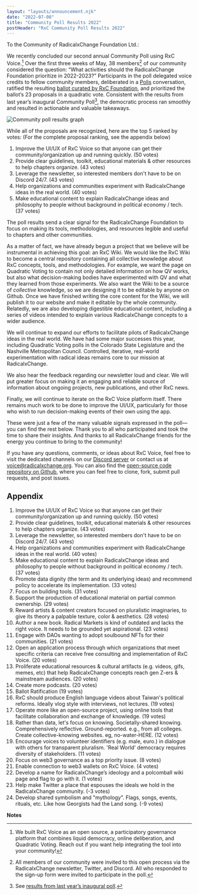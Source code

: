 ```yaml
---
layout: "layouts/announcement.njk"
date: "2022-07-08"
title: "Community Poll Results 2022"
postHeader: "RxC Community Poll Results 2022"
---
```


To the Community of RadicalxChange Foundation Ltd.:

We recently concluded our second annual Community Poll using RxC Voice.[^1] Over the first three weeks of May, 38 members[^2] of our community considered the question: “What activities should the RadicalxChange Foundation prioritize in 2022-2023?” Participants in the poll delegated voice credits to fellow community members, deliberated in a [Polis](https://pol.is/home) conversation, ratified the resulting [ballot curated by RxC Foundation](/updates/announcements/community-poll-ballot-2022/), and prioritized the ballot’s 23 proposals in a quadratic vote. Consistent with the results from last year’s inaugural Community Poll[^3], the democratic process ran smoothly and resulted in actionable and valuable takeaways.

![Community poll results graph](/images/blog/poll-results-graph-2022.png)

While all of the proposals are recognized, here are the top 5 ranked by votes: (For the complete proposal ranking, see the appendix below)

1. Improve the UI/UX of RxC Voice so that anyone can get their community/organization up and running quickly. (50 votes)
2. Provide clear guidelines, toolkit, educational materials & other resources to help chapters organize. (43 votes)
3. Leverage the newsletter, so interested members don't have to be on Discord 24/7. (43 votes)
4. Help organizations and communities experiment with RadicalxChange ideas in the real world. (40 votes)
5. Make educational content to explain RadicalxChange ideas and philosophy to people without background in political economy / tech. (37 votes)

The poll results send a clear signal for the RadicalxChange Foundation to focus on making its tools, methodologies, and resources legible and useful to chapters and other communities.

As a matter of fact, we have already begun a project that we believe will be instrumental in achieving this goal: an RxC Wiki. We would like the RxC Wiki to become a central repository containing all collective knowledge about RxC concepts, tools, and methodologies. For example, we want the page on Quadratic Voting to contain not only detailed information on how QV works, but also what decision-making bodies have experimented with QV and what they learned from those experiments. We also want the Wiki to be a source of *collective* knowledge, so we are designing it to be editable by anyone on Github. Once we have finished writing the core content for the Wiki, we will publish it to our website and make it editable by the whole community. Relatedly, we are also developing digestible educational content, including a series of videos intended to explain various RadicalxChange concepts to a wider audience.

We will continue to expand our efforts to facilitate pilots of RadicalxChange ideas in the real world. We have had some major successes this year, including Quadratic Voting polls in the Colorado State Legislature and the Nashville Metropolitan Council. Controlled, iterative, real-world experimentation with radical ideas remains core to our mission at RadicalxChange.

We also hear the feedback regarding our newsletter loud and clear. We will put greater focus on making it an engaging and reliable source of information about ongoing projects, new publications, and other RxC news.

Finally, we will continue to iterate on the RxC Voice platform itself. There remains much work to be done to improve the UI/UX, particularly for those who wish to run decision-making events of their own using the app.

These were just a few of the many valuable signals expressed in the poll—you can find the rest below. Thank you to all who participated and took the time to share their insights. And thanks to all RadicalxChange friends for the energy you continue to bring to the community!

If you have any questions, comments, or ideas about RxC Voice, feel free to visit the dedicated channels on our [Discord server](https://discord.gg/6hcumQKrqr) or contact us at voice@radicalxchange.org. You can also find the [open-source code repository on Github](https://github.com/RadicalxChange/rxc-voice), where you can feel free to clone, fork, submit pull requests, and post issues.

## Appendix

1. Improve the UI/UX of RxC Voice so that anyone can get their community/organization up and running quickly. (50 votes)
2. Provide clear guidelines, toolkit, educational materials & other resources to help chapters organize. (43 votes)
3. Leverage the newsletter, so interested members don't have to be on Discord 24/7. (43 votes)
4. Help organizations and communities experiment with RadicalxChange ideas in the real world. (40 votes)
5. Make educational content to explain RadicalxChange ideas and philosophy to people without background in political economy / tech. (37 votes)
6. Promote data dignity (the term and its underlying ideas) and recommend policy to accelerate its implementation. (33 votes)
7. Focus on building tools. (31 votes)
8. Support the production of educational material on partial common ownership. (29 votes)
9. Reward artists & content creators focused on pluralistic imaginaries, to give its theory a palpable texture, color & aesthetics. (28 votes)
10. Author a new book. Radical Markets is kind of outdated and lacks the right voice. It needs to be grounded yet aspirational. (23 votes)
11. Engage with DAOs wanting to adopt soulbound NFTs for their communities. (21 votes)
12. Open an application process through which organizations that meet specific criteria can receive free consulting and implementation of RxC Voice. (20 votes)
13. Proliferate educational resources & cultural artifacts (e.g. videos, gifs, memes, etc) that help RadicalxChange concepts reach gen Z-ers & mainstream audiences. (20 votes)
14. Create more podcasts. (20 votes)
15. Ballot Ratification (19 votes)
16. RxC should produce English language videos about Taiwan's political reforms. Ideally vlog style with interviews, not lectures. (19 votes)
17. Operate more like an open-source project, using online tools that facilitate collaboration and exchange of knowledge. (19 votes)
18. Rather than data, let's focus on knowing. Societally-shared knowing. Comprehensively reflective. Ground-reported. e.g., from all colleges. Create collective-knowing websites. eg, no-water-HERE. (12 votes)
19. Encourage voices to volunteer identifiers (e.g. male, euro.) in dialogue with others for transparent pluralism. 'Real World' democracy requires diversity of stakeholders. (11 votes)
20. Focus on web3 governance as a top priority issue. (8 votes)
21. Enable connection to web3 wallets on RxC Voice. (4 votes)
22. Develop a name for RadicalxChange’s ideology and a polcomball wiki page and flag to go with it. (1 votes)
23. Help make Twitter a place that espouses the ideals we hold in the RadicalxChange community. (-3 votes)
24. Develop shared symbolism and "mythology". Flags, songs, events, rituals, etc. Like how Georgists had the Land song. (-9 votes)

**Notes**

[^1]: We built RxC Voice as an open source, a participatory governance platform that combines liquid democracy, online deliberation, and Quadratic Voting. Reach out if you want help integrating the tool into your community!

[^2]: All members of our community were invited to this open process via the RadicalxChange newsletter, Twitter, and Discord. All who responded to the sign-up form were invited to participate in the poll.

[^3]: See [results from last year’s inaugural poll](https://www.radicalxchange.org/updates/announcements/rxc-voice-pilot-results/).
